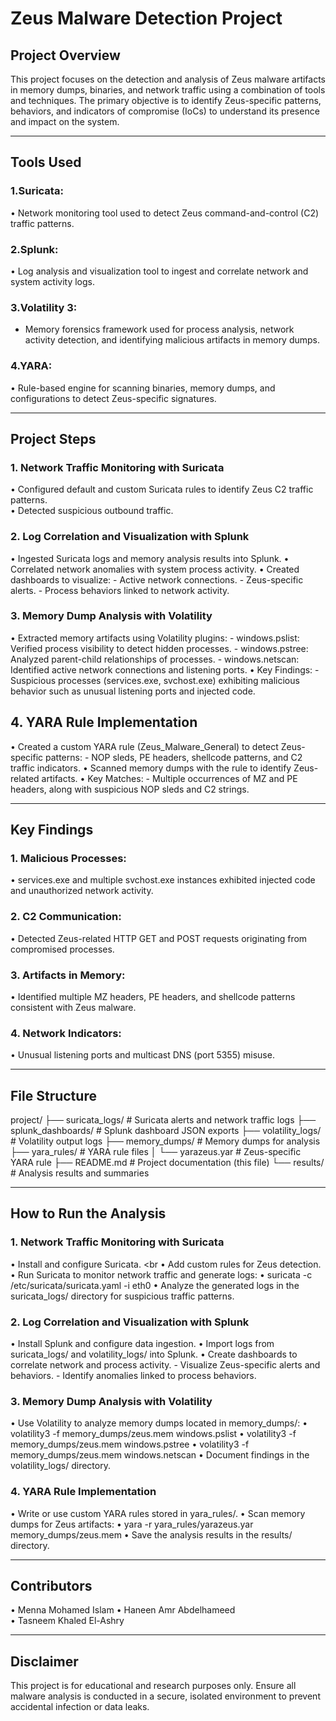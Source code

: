 
# Zeus Malware Detection Project
## Project Overview
This project focuses on the detection and analysis of Zeus malware artifacts in memory dumps, binaries, and network traffic using a combination of tools and techniques. The primary objective is to identify Zeus-specific patterns, behaviors, and indicators of compromise (IoCs) to understand its presence and impact on the system.
________________________________________
## Tools Used
### 1.Suricata: 
• Network monitoring tool used to detect Zeus command-and-control (C2) traffic patterns.
### 2.Splunk: 
• Log analysis and visualization tool to ingest and correlate network and system activity logs.
### 3.Volatility 3: 
- Memory forensics framework used for process analysis, network activity detection, and identifying malicious artifacts in memory dumps.
### 4.YARA: 
• Rule-based engine for scanning binaries, memory dumps, and configurations to detect Zeus-specific signatures.
________________________________________
## Project Steps
### 1. Network Traffic Monitoring with Suricata
• Configured default and custom Suricata rules to identify Zeus C2 traffic patterns. <br>
• Detected suspicious outbound traffic. <br>
### 2. Log Correlation and Visualization with Splunk <br>
• Ingested Suricata logs and memory analysis results into Splunk.
• Correlated network anomalies with system process activity.
• Created dashboards to visualize: 
      - Active network connections.
      - Zeus-specific alerts.
      - Process behaviors linked to network activity.
### 3. Memory Dump Analysis with Volatility
• Extracted memory artifacts using Volatility plugins: 
      - windows.pslist: Verified process visibility to detect hidden processes.
      - windows.pstree: Analyzed parent-child relationships of processes.
      - windows.netscan: Identified active network connections and listening ports.
• Key Findings: 
      - Suspicious processes (services.exe, svchost.exe) exhibiting malicious behavior such as unusual listening ports and injected code.
## 4. YARA Rule Implementation
• Created a custom YARA rule (Zeus_Malware_General) to detect Zeus-specific patterns: 
      - NOP sleds, PE headers, shellcode patterns, and C2 traffic indicators.
• Scanned memory dumps with the rule to identify Zeus-related artifacts.
• Key Matches: 
      - Multiple occurrences of MZ and PE headers, along with suspicious NOP sleds and C2 strings.
________________________________________
## Key Findings
### 1. Malicious Processes: 
• services.exe and multiple svchost.exe instances exhibited injected code and unauthorized network activity.
### 2. C2 Communication: 
• Detected Zeus-related HTTP GET and POST requests originating from compromised processes.
### 3. Artifacts in Memory: 
• Identified multiple MZ headers, PE headers, and shellcode patterns consistent with Zeus malware.
### 4. Network Indicators: 
• Unusual listening ports and multicast DNS (port 5355) misuse.
________________________________________
## File Structure
project/
├── suricata_logs/         # Suricata alerts and network traffic logs
├── splunk_dashboards/     # Splunk dashboard JSON exports
├── volatility_logs/       # Volatility output logs
├── memory_dumps/          # Memory dumps for analysis
├── yara_rules/            # YARA rule files
│   └── yarazeus.yar       # Zeus-specific YARA rule
├── README.md              # Project documentation (this file)
└── results/               # Analysis results and summaries
________________________________________
## How to Run the Analysis
### 1. Network Traffic Monitoring with Suricata
• Install and configure Suricata. <br
• Add custom rules for Zeus detection.
• Run Suricata to monitor network traffic and generate logs: 
• suricata -c /etc/suricata/suricata.yaml -i eth0
• Analyze the generated logs in the suricata_logs/ directory for suspicious traffic patterns.
### 2. Log Correlation and Visualization with Splunk
• Install Splunk and configure data ingestion.
• Import logs from suricata_logs/ and volatility_logs/ into Splunk.
• Create dashboards to correlate network and process activity. 
      - Visualize Zeus-specific alerts and behaviors.
      - Identify anomalies linked to process behaviors.
### 3. Memory Dump Analysis with Volatility
• Use Volatility to analyze memory dumps located in memory_dumps/: 
• volatility3 -f memory_dumps/zeus.mem windows.pslist
• volatility3 -f memory_dumps/zeus.mem windows.pstree
• volatility3 -f memory_dumps/zeus.mem windows.netscan
• Document findings in the volatility_logs/ directory.
### 4. YARA Rule Implementation
• Write or use custom YARA rules stored in yara_rules/.
• Scan memory dumps for Zeus artifacts: 
• yara -r yara_rules/yarazeus.yar memory_dumps/zeus.mem
• Save the analysis results in the results/ directory.
________________________________________
## Contributors
• Menna Mohamed Islam
• Haneen Amr Abdelhameed  
• Tasneem Khaled El-Ashry
________________________________________
## Disclaimer
This project is for educational and research purposes only. Ensure all malware analysis is conducted in a secure, isolated environment to prevent accidental infection or data leaks.


